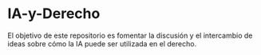 # IA-y-Derecho
El objetivo de este repositorio es fomentar la discusión y el intercambio de ideas sobre cómo la IA puede ser utilizada en el derecho.
